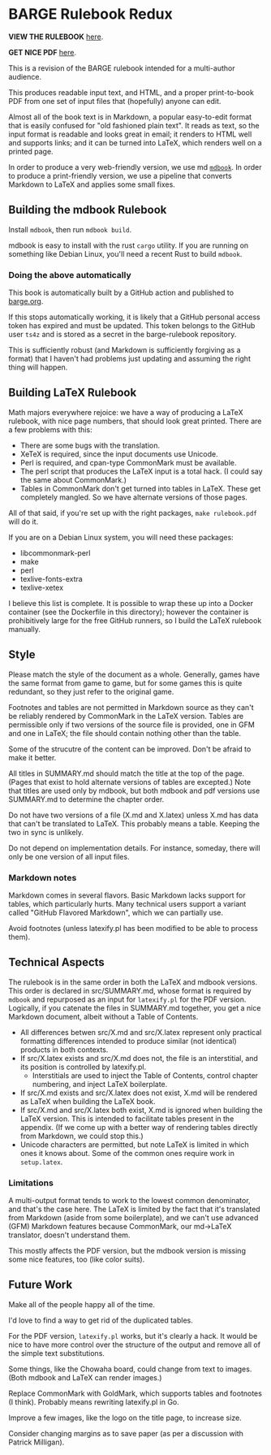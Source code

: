BARGE Rulebook Redux
====================

**VIEW THE RULEBOOK** [here](https://barge.org/rulebook/).

**GET NICE PDF** [here](https://barge.org/barge-rulebook.pdf).

This is a revision of the BARGE rulebook intended for a multi-author audience.

This produces readable input text, and HTML, and a proper print-to-book PDF
from one set of input files that (hopefully) anyone can edit.

Almost all of the book text is in Markdown, a popular easy-to-edit format that
is easily confused for "old fashioned plain text".  It reads as text, so the
input format is readable and looks great in email; it renders to HTML well and
supports links; and it can be turned into LaTeX, which renders well on a
printed page.

In order to produce a very web-friendly version, we use md
[`mdbook`](https://rust-lang.github.io/mdBook/).  In order to produce a
print-friendly version, we use a pipeline that converts Markdown to LaTeX and
applies some small fixes.

Building the mdbook Rulebook
----------------------------

Install `mdbook`, then run `mdbook build`.

mdbook is easy to install with the rust `cargo` utility.  If you are running on
something like Debian Linux, you'll need a recent Rust to build `mdbook`.

### Doing the above automatically

This book is automatically built by a GitHub action and published to
[barge.org](https://barge.org/rulebook/).

If this stops automatically working, it is likely that a GitHub personal access
token has expired and must be updated.  This token belongs to the GitHub user
`ts4z` and is stored as a secret in the barge-rulebook repository.

This is sufficiently robust (and Markdown is sufficiently forgiving as a
format) that I haven't had problems just updating and assuming the right thing
will happen.

Building LaTeX Rulebook
-----------------------

Math majors everywhere rejoice: we have a way of producing a LaTeX rulebook,
with nice page numbers, that should look great printed.  There are a few
problems with this:

- There are some bugs with the translation.
- XeTeX is required, since the input documents use Unicode.
- Perl is required, and cpan-type CommonMark must be available.
- The perl script that produces the LaTeX input is a total hack.  (I could say
  the same about CommonMark.)
- Tables in CommonMark don't get turned into tables in LaTeX.
  These get completely mangled.  So we have alternate versions of those pages.

All of that said, if you're set up with the right packages, `make rulebook.pdf`
will do it.

If you are on a Debian Linux system, you will need these packages:

- libcommonmark-perl
- make
- perl
- texlive-fonts-extra
- texlive-xetex

I believe this list is complete.  It is possible to wrap these up into a Docker
container (see the Dockerfile in this directory); however the container is
prohibitively large for the free GitHub runners, so I build the LaTeX rulebook
manually.

Style
-----

Please match the style of the document as a whole.  Generally, games have the
same format from game to game, but for some games this is quite redundant,
so they just refer to the original game.

Footnotes and tables are not permitted in Markdown source as they can't be
reliably rendered by CommonMark in the LaTeX version.  Tables are permissible
only if two versions of the source file is provided, one in GFM and one in
LaTeX; the file should contain nothing other than the table.

Some of the strucutre of the content can be improved.  Don't be afraid to make
it better.

All titles in SUMMARY.md should match the title at the top of the page.  (Pages
that exist to hold alternate versions of tables are excepted.)  Note that
titles are used only by mdbook, but both mdbook and pdf versions use SUMMARY.md
to determine the chapter order.

Do not have two versions of a file (X.md and X.latex) unless X.md has data that
can't be translated to LaTeX.  This probably means a table.  Keeping the two in
sync is unlikely.

Do not depend on implementation details.  For instance, someday, there will
only be one version of all input files.

### Markdown notes

Markdown comes in several flavors.  Basic Markdown lacks support for tables,
which particularly hurts.  Many technical users support a variant called 
"GitHub Flavored Markdown", which we can partially use.

Avoid footnotes (unless latexify.pl has been modified to be able to process
them).

Technical Aspects
-----------------

The rulebook is in the same order in both the LaTeX and mdbook versions.  This
order is declared in src/SUMMARY.md, whose format is required by `mdbook` and
repurposed as an input for `latexify.pl` for the PDF version.  Logically, if
you catenate the files in SUMMARY.md together, you get a nice Markdown
document, albeit without a Table of Contents.

- All differences betwen src/X.md and src/X.latex represent only practical
  formatting differences intended to produce similar (not identical) products
  in both contexts.
- If src/X.latex exists and src/X.md does not, the file is an interstitial, and
  its position is controlled by latexify.pl.
  - Interstitials are used to inject the Table of Contents, control chapter
    numbering, and inject LaTeX boilerplate.
- If src/X.md exists and src/X.latex does not exist, X.md will be rendered as
  LaTeX when building the LaTeX book.
- If src/X.md and src/X.latex both exist, X.md is ignored when building the
  LaTeX version.  This is intended to facilitate tables present in the
  appendix.  (If we come up with a better way of rendering tables directly from
  Markdown, we could stop this.)
- Unicode characters are permitted, but note LaTeX is limited in which ones it
  knows about.  Some of the common ones require work in `setup.latex`.

### Limitations

A multi-output format tends to work to the lowest common denominator, and
that's the case here.  The LaTeX is limited by the fact that it's translated
from Markdown (aside from some boilerplate), and we can't use advanced (GFM)
Markdown features because CommonMark, our md->LaTeX translator, doesn't
understand them.

This mostly affects the PDF version, but the mdbook version is missing some
nice features, too (like color suits).

Future Work
-----------

Make all of the people happy all of the time.

I'd love to find a way to get rid of the duplicated tables.

For the PDF version, `latexify.pl` works, but it's clearly a hack.  It would be
nice to have more control over the structure of the output and remove all of
the simple text substitutions.

Some things, like the Chowaha board, could change from text to images.
(Both mdbook and LaTeX can render images.)

Replace CommonMark with GoldMark, which supports tables and footnotes (I
think).  Probably means rewriting latexify.pl in Go.

Improve a few images, like the logo on the title page, to increase size.

Consider changing margins as to save paper (as per a discussion with Patrick
Milligan).
